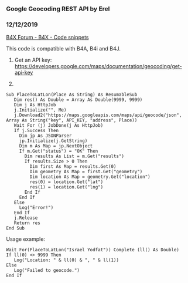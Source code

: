 ###  Google Geocoding REST API by Erel
### 12/12/2019
[B4X Forum - B4X - Code snippets](https://www.b4x.com/android/forum/threads/83870/)

This code is compatible with B4A, B4i and B4J.  
  
1. Get an API key: <https://developers.google.com/maps/documentation/geocoding/get-api-key>  
  
2.  

```B4X
Sub PlaceToLatLon(Place As String) As ResumableSub  
   Dim res() As Double = Array As Double(9999, 9999)  
   Dim j As HttpJob  
   j.Initialize("", Me)  
   j.Download2("https://maps.googleapis.com/maps/api/geocode/json", Array As String("key", API_KEY, "address", Place))  
   Wait For (j) JobDone(j As HttpJob)  
   If j.Success Then  
     Dim jp As JSONParser  
     jp.Initialize(j.GetString)  
     Dim m As Map = jp.NextObject  
     If m.Get("status") = "OK" Then  
       Dim results As List = m.Get("results")  
       If results.Size > 0 Then  
         Dim first As Map = results.Get(0)  
         Dim geometry As Map = first.Get("geometry")  
         Dim location As Map = geometry.Get("location")  
         res(0) = location.Get("lat")  
         res(1) = location.Get("lng")  
       End If  
     End If  
   Else  
     Log("Error!")  
   End If  
   j.Release  
   Return res  
End Sub
```

  
  
Usage example:  

```B4X
Wait For(PlaceToLatLon("Israel Yodfat")) Complete (ll() As Double)  
If ll(0) <> 9999 Then  
   Log("Location: " & ll(0) & ", " & ll(1))  
Else  
   Log("Failed to geocode.")  
End If
```